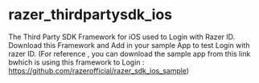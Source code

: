 # razer_thirdpartysdk_ios
The Third Party SDK Framework for iOS used to Login with Razer ID.
Download this Framework and Add in your sample App to test Login with razer ID. (For reference , you can download the sample app from this link bwhich is using this framework to Login : https://github.com/razerofficial/razer_sdk_ios_sample) 

